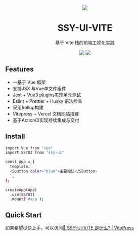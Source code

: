 <p align="center">
<div style="width:150px;margin:auto;">
<div align="center">
  <img src="https://img1.baidu.com/it/u=1287072252,2237298563&fm=253&fmt=auto&app=120&f=JPEG">
</div>
</div>
</p>
<h1 align="center">SSY-UI-VITE</h1>
<p align="center">
  基于 Vite 栈的前端工程化实践
</p>

<p align="center">
  <img src="https://img.shields.io/github/license/WinterBreeze052/ssy-ui-vite?color=red">
<a href="https://codecov.io/github/YY3066/ssy-ui-vite" > 
 <img src="https://codecov.io/github/YY3066/ssy-ui-vite/graph/badge.svg?token=O1EVCZEWCM"/> 
 </a>
</p>

## Features

- 一基于 Vue 框架
- 支持JSX 与Vue单文件组件
- Jest + Vue3 plugins实现单元测试
- Eslint + Prettier + Husky 语法检查
- 采用Rollup构建
- Vitepress + Vercel 文档网站搭建
- 基于ActionCI实现持续集成与交付

## Install

```bash
import Vue from "vue"
import SSYUI from "ssy-ui"

const App = {
  template:`
  <SButton color="blue">主要按钮</SButton>
  `,
};

createApp(App)
  .use(SSYUI)
  .mount('#app');
```

## Quick Start

如果希望尽快上手，可以访问[🔨 SSY-UI-VITE 是什么? | VitePress](https://ssy-ui-vite-five.vercel.app/)
